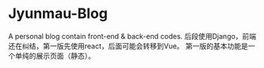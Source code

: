 # Jyunmau-Blog
A personal blog contain front-end &amp; back-end codes.
后段使用Django，前端还在纠结，第一版先使用react，后面可能会转移到Vue。
第一版的基本功能是一个单纯的展示页面（静态）。
